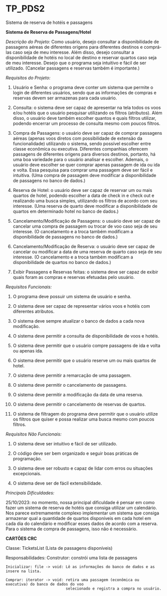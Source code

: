 # TP_PDS2
Sistema de reserva de hotéis e passagens

**Sistema de Reserva de Passagens/Hotel**

*Descrição do Projeto:*
Como usuário, desejo consultar a disponibilidade de passagens aéreas de diferentes 
origens para diferentes destinos e comprá-las caso seja de meu interesse. Além disso,
 desejo consultar a disponibilidade de hotéis no local de destino e reservar quartos 
 caso seja de meu interesse. Desejo que o programa seja intuitivo e fácil de ser utilizado. 
 (Cancelar passagens e reservas também é importante.) 

*Requisitos do Projeto:*

1.	Usuário e Senha: o programa deve conter um sistema que permite o login de diferentes 
usuários, sendo que as informações de compras e reservas devem ser armazenas para cada usuário.

2.	Consulta: o sistema deve ser capaz de apresentar na tela todos os voos e/ou hotéis que 
o usuário pesquisar utilizando os filtros (atributos). Além disso, o usuário deve também escolher 
quantos e quais filtros utilizar, podendo encerrar um processo de consulta mesmo com poucos filtros.

3.	Compra de Passagens: o usuário deve ser capaz de comprar passagens aéreas (apenas voos 
diretos com possibilidade de extensão da funcionalidade) utilizando o sistema, sendo possível 
escolher entre classe econômica ou executiva. Diferentes companhias oferecem passagens de diferentes 
origens para diversos destinos, portanto, há uma boa variedade para o usuário analisar e escolher. 
Ademais, o usuário deve escolher se quer comprar apenas passagem de ida ou ida e volta. Essa pesquisa 
para comprar uma passagem deve ser fácil e intuitiva. (Uma compra de passagem deve modificar a 
disponibilidade de passagens no banco de dados.)



4.	Reserva de Hotel: o usuário deve ser capaz de reservar um ou mais quartos de hotel, podendo 
escolher a data de check in e check out e realizando uma busca simples, utilizando os filtros de 
acordo com seu interesse. (Uma reserva de quarto deve modificar a disponibilidade de quartos em 
determinado hotel no banco de dados.)

5.	Cancelamento/Modificação de Passagens: o usuário deve ser capaz de cancelar uma compra de 
passagem ou trocar de voo caso seja de seu interesse. (O cancelamento e a troca também modificam 
a disponibilidade de passagens no banco de dados.)


6.	Cancelamento/Modificação de Reserva: o usuário deve ser capaz de cancelar ou modificar a data 
de uma reserva de quarto caso seja de seu interesse. (O cancelamento e a troca também modificam a 
disponibilidade de quartos no banco de dados.)

7.	Exibir Passagens e Reservas feitas: o sistema deve ser capaz de exibir quais foram as compras e 
reservas efetuadas pelo usuário.

*Requisitos Funcionais:*

1.	O programa deve possuir um sistema de usuário e senha.

2.	O sistema deve ser capaz de representar vários voos e hotéis com diferentes atributos.
3.	O sistema deve sempre atualizar o banco de dados a cada nova modificação.

4.	O sistema deve permitir a consulta de disponibilidade de voos e hotéis.

5.	O sistema deve permitir que o usuário compre passagens de ida e volta ou apenas ida.
6.	O sistema deve permitir que o usuário reserve um ou mais quartos de hotel.

7.	O sistema deve permitir a remarcação de uma passagem.
8.	O sistema deve permitir o cancelamento de passagens.

9.	O sistema deve permitir a modificação da data de uma reserva.
10.	O sistema deve permitir o cancelamento de reservas de quartos.

11.	O sistema de filtragem do programa deve permitir que o usuário utilize os filtros que quiser e 
possa realizar uma busca mesmo com poucos filtros.


*Requisitos Não Funcionais:*

1.	O sistema deve ser intuitivo e fácil de ser utilizado.

2.	O código deve ser bem organizado e seguir boas práticas de programação.

3.	O sistema deve ser robusto e capaz de lidar com erros ou situações excepcionais.

4.	O sistema deve ser de fácil extensibilidade. 


*Principais Dificuldades:*

25/10/2023: no momento, nossa principal dificuldade é pensar em como fazer um sistema de reserva de 
hotéis que consiga utilizar um calendário. Nos parece extremamente complexo implementar um sistema 
que consiga armazenar qual a quantidade de quartos disponíveis em cada hotel em cada dia do calendário 
e modificar esses dados de acordo com a reserva. Para o sistema de compra de passagens, isso não é 
necessário.



**CARTÕES CRC**

Classe: TicketsList (Lista de passagens disponíveis)

Responsabilidades:
    Construtor: constrói uma lista de passagens

    Inicializar: file -> void: Lê as informações do banco de dados e as insere na lista.

    Comprar: iterator -> void: retira uma passagem (econômica ou executiva) do banco de dados do voo 
                               selecionado e registra a compra no usuário. 

    